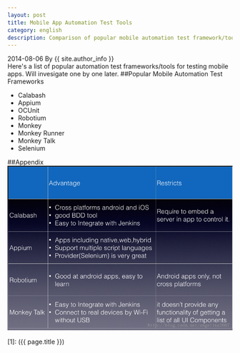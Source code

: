 ```yaml
---
layout: post
title: Mobile App Automation Test Tools
category: english
description: Comparison of popular mobile automation test framework/tools
---
```

2014-08-06 By {{ site.author_info }}
<br/>Here's a list of popular automation test frameworks/tools for testing mobile apps. Will invesigate one by one later.
##Popular Mobile Automation Test Frameworks
* Calabash
* Appium
* OCUnit
* Robotium
* Monkey
* Monkey Runner
* Monkey Talk
* Selenium

##Appendix
![comparisonmobiletesttool](/images/english/comparisonmobiletesttool.png)

[Angelia]:    http://angeliaw.github.com   "Angelia"
[1]:    ({{ page.title }})
